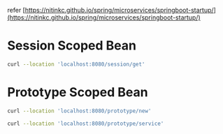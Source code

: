refer [https://nitinkc.github.io/spring/microservices/springboot-startup/](https://nitinkc.github.io/spring/microservices/springboot-startup/)


# Session Scoped Bean
```bash
curl --location 'localhost:8080/session/get'
```

# Prototype Scoped Bean

```bash
curl --location 'localhost:8080/prototype/new'

curl --location 'localhost:8080/prototype/service'
```